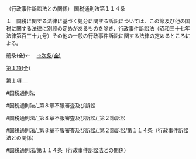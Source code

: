 （行政事件訴訟法との関係）
国税通則法第１１４条

１　国税に関する法律に基づく処分に関する訴訟については、この節及び他の国税に関する法律に別段の定めがあるものを除き、行政事件訴訟法（昭和三十七年法律第百三十九号）その他の一般の行政事件訴訟に関する法律の定めるところによる。

~~前条(全)←~~　  [→次条(全)](国税通則法＿＿＿＿＿第１１５条_.md)

[第１項(全)](国税通則法＿＿＿＿＿第１１４条第１項_.md)  

[第１項 　 ](国税通則法＿＿＿＿＿第１１４条第１項.md)  

#国税通則法

#国税通則法/_第８章不服審査及び訴訟

#国税通則法/_第８章不服審査及び訴訟/_第２節訴訟

#国税通則法/_第８章不服審査及び訴訟/_第２節訴訟/第１１４条（行政事件訴訟法との関係）

#国税通則法/第１１４条（行政事件訴訟法との関係）


